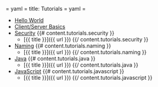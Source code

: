 = yaml =
title: Tutorials
= yaml =

* [Hello World](/vanadium-website/build/hello-world.html)
* [Client/Server Basics](/vanadium-website/build/basics.html)
* [Security](/vanadium-website/build/security/)
  {{# content.tutorials.security }}
  * [{{ title }}]({{ url }})
  {{/ content.tutorials.security }}
* [Naming](/vanadium-website/build/naming/)
  {{# content.tutorials.naming }}
  * [{{ title }}]({{ url }})
  {{/ content.tutorials.naming }}
* [Java](/vanadium-website/build/java/)
  {{# content.tutorials.java }}
  * [{{ title }}]({{ url }})
  {{/ content.tutorials.java }}
* [JavaScript](/vanadium-website/build/javascript/)
  {{# content.tutorials.javascript }}
  * [{{ title }}]({{ url }})
  {{/ content.tutorials.javascript }}
